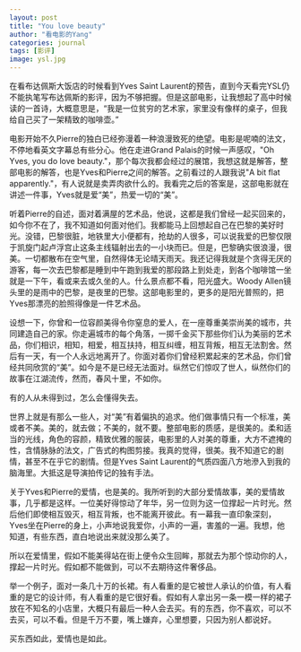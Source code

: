 ```yaml
---
layout: post
title: "You love beauty"
author: "看电影的Yang"
categories: journal
tags: [影评]
image: ysl.jpg
---
```

在看布达佩斯大饭店的时候看到Yves Saint Laurent的预告，直到今天看完YSL仍不能执笔写布达佩斯的影评，因为不够把握。但是这部电影，让我想起了高中时候读的一首诗，大概意思是，“我是一位贫穷的艺术家，家里没有像样的桌子，但我给自己买了一架精致的咖啡壶。”

电影开始不久Pierre的独白已经弥漫着一种浪漫致死的绝望。电影是呢喃的法文，不停地看英文字幕总有些分心。他在走进Grand Palais的时候一声感叹，"Oh Yves, you do love beauty."，那个每次我都会经过的展馆，我想这就是解答，整部电影的解答，也是Yves和Pierre之间的解答。之前看过的人跟我说"A bit flat apparently."，有人说就是卖弄肉欲什么的。我看完之后的答案是，这部电影就在讲述一件事，Yves就是爱“美”，热爱一切的“美”。

听着Pierre的自述，面对着满屋的艺术品，他说，这都是我们曾经一起买回来的，如今你不在了，我不知道如何面对他们。我都能马上回想起自己在巴黎的美好时光。没错，巴黎很脏，地铁里大小便都有，抢劫的人很多，可以说我爱的巴黎仅限于凯旋门起卢浮宫止这条主线辐射出去的一小块而已。但是，巴黎确实很浪漫，很美。一切都散布在空气里，自然得体无论晴天雨天。我还记得我就是个贪得无厌的游客，每一次去巴黎都是睡到中午跑到我爱的那段路上到处走，到各个咖啡馆一坐就是一下午，看或来去或久坐的人。什么景点都不看，阳光盛大。Woody Allen镜头里的是雨中的巴黎，是夜里的巴黎。这部电影里的，更多的是阳光普照的，把Yves那漂亮的脸照得像是一件艺术品。

设想一下，你曾和一位容颜美得令你窒息的爱人，在一座尊重美崇尚美的城市，共同建造自己的家。你走遍城市的每个角落，一掷千金买下那些你们认为美丽的艺术品，你们相识，相知，相爱，相互扶持，相互纠缠，相互背叛，相互无法割舍。然后有一天，有一个人永远地离开了。你面对着你们曾经积累起来的艺术品，你们曾经共同欣赏的“美”。如今是不是已经无法面对。纵然它们惊叹了世人，纵然你们的故事在江湖流传，然而，春风十里，不如你。

有的人从未得到过，怎么会懂得失去。

世界上就是有那么一些人，对“美”有着偏执的追求。他们做事情只有一个标准，美或者不美。美的，就去做；不美的，就不要。整部电影的质感，是很美的。柔和适当的光线，角色的容颜，精致优雅的服装，电影里的人对美的尊重，大方不遮掩的性，含情脉脉的法文，广告式的构图剪接。我真的觉得，很美。我不知道它的剧情，甚至不在乎它的剧情。但是Yves Saint Laurent的气质四面八方地滲入到我的脑海里。大抵这是导演拍传记的独有手法。

关于Yves和Pierre的爱情，也是美的。我所听到的大部分爱情故事，美的爱情故事，几乎都是这样。一位美好得惊动了年华，另一位则为这一位撑起一片时光。然后他们即使相互毁灭，相互背叛，也不能离开彼此。有一幕我一直印象深刻，Yves坐在Pierre的身上，小声地说我爱你，小声的一遍，害羞的一遍。我想，他知道，有些东西，直白地说出来就没那么美了。

所以在爱情里，假如不能美得站在街上便令众生回眸，那就去为那个惊动你的人，撑起一片时光。假如都不能做到，可以不去期待这件奢侈品。

举一个例子，面对一条几十万的长裙。有人看重的是它被世人承认的价值，有人看重的是它的设计师，有人看重的是它很好看。假如有人拿出另一条一模一样的裙子放在不知名的小店里，大概只有最后一种人会去买。有的东西，你不喜欢，可以不去买，可以不看。但是千万不要，嘴上嫌弃，心里想要，只因为别人都说好。

买东西如此，爱情也是如此。